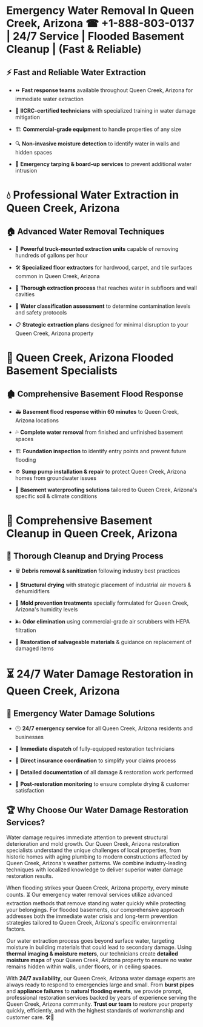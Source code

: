 # Emergency Water Removal In Queen Creek, Arizona ☎ +1-888-803-0137  | 24/7 Service | Flooded Basement Cleanup | (Fast & Reliable)  

## ⚡ Fast and Reliable Water Extraction  
- ⏩ **Fast response teams** available throughout Queen Creek, Arizona for immediate water extraction  
- 🏅 **IICRC-certified technicians** with specialized training in water damage mitigation  
- 🏗️ **Commercial-grade equipment** to handle properties of any size  
- 🔍 **Non-invasive moisture detection** to identify water in walls and hidden spaces  
- 🛑 **Emergency tarping & board-up services** to prevent additional water intrusion  

# 💧 Professional Water Extraction in Queen Creek, Arizona  

## 🏠 Advanced Water Removal Techniques  
- 🚛 **Powerful truck-mounted extraction units** capable of removing hundreds of gallons per hour  
- 🛠️ **Specialized floor extractors** for hardwood, carpet, and tile surfaces common in Queen Creek, Arizona  
- 📏 **Thorough extraction process** that reaches water in subfloors and wall cavities  
- 🧪 **Water classification assessment** to determine contamination levels and safety protocols  
- 📋 **Strategic extraction plans** designed for minimal disruption to your Queen Creek, Arizona property  

# 🌊 Queen Creek, Arizona Flooded Basement Specialists  

## 🏚️ Comprehensive Basement Flood Response  
- 🚑 **Basement flood response within 60 minutes** to Queen Creek, Arizona locations  
- 💦 **Complete water removal** from finished and unfinished basement spaces  
- 🏗️ **Foundation inspection** to identify entry points and prevent future flooding  
- ⚙️ **Sump pump installation & repair** to protect Queen Creek, Arizona homes from groundwater issues  
- 🌱 **Basement waterproofing solutions** tailored to Queen Creek, Arizona's specific soil & climate conditions  

# 🧹 Comprehensive Basement Cleanup in Queen Creek, Arizona  

## 🔄 Thorough Cleanup and Drying Process  
- 🗑️ **Debris removal & sanitization** following industry best practices  
- 💨 **Structural drying** with strategic placement of industrial air movers & dehumidifiers  
- 🦠 **Mold prevention treatments** specially formulated for Queen Creek, Arizona's humidity levels  
- 🌬️ **Odor elimination** using commercial-grade air scrubbers with HEPA filtration  
- 🔧 **Restoration of salvageable materials** & guidance on replacement of damaged items  

# ⏳ 24/7 Water Damage Restoration in Queen Creek, Arizona  

## 🚀 Emergency Water Damage Solutions  
- 🕛 **24/7 emergency service** for all Queen Creek, Arizona residents and businesses  
- 🚒 **Immediate dispatch** of fully-equipped restoration technicians  
- 🏦 **Direct insurance coordination** to simplify your claims process  
- 📜 **Detailed documentation** of all damage & restoration work performed  
- 🔎 **Post-restoration monitoring** to ensure complete drying & customer satisfaction  

## 🏆 Why Choose Our Water Damage Restoration Services?  
Water damage requires immediate attention to prevent structural deterioration and mold growth. Our Queen Creek, Arizona restoration specialists understand the unique challenges of local properties, from historic homes with aging plumbing to modern constructions affected by Queen Creek, Arizona's weather patterns. We combine industry-leading techniques with localized knowledge to deliver superior water damage restoration results.  

When flooding strikes your Queen Creek, Arizona property, every minute counts. ⏳ Our emergency water removal services utilize advanced extraction methods that remove standing water quickly while protecting your belongings. For flooded basements, our comprehensive approach addresses both the immediate water crisis and long-term prevention strategies tailored to Queen Creek, Arizona's specific environmental factors.  

Our water extraction process goes beyond surface water, targeting moisture in building materials that could lead to secondary damage. Using **thermal imaging & moisture meters**, our technicians create **detailed moisture maps** of your Queen Creek, Arizona property to ensure no water remains hidden within walls, under floors, or in ceiling spaces.  

With **24/7 availability**, our Queen Creek, Arizona water damage experts are always ready to respond to emergencies large and small. From **burst pipes** and **appliance failures** to **natural flooding events**, we provide prompt, professional restoration services backed by years of experience serving the Queen Creek, Arizona community. **Trust our team** to restore your property quickly, efficiently, and with the highest standards of workmanship and customer care. 🛠️💪  
